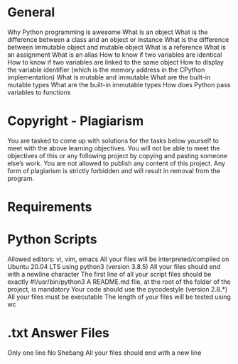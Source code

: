 # General
Why Python programming is awesome
What is an object
What is the difference between a class and an object or instance
What is the difference between immutable object and mutable object
What is a reference
What is an assignment
What is an alias
How to know if two variables are identical
How to know if two variables are linked to the same object
How to display the variable identifier (which is the memory address in the CPython implementation)
What is mutable and immutable
What are the built-in mutable types
What are the built-in immutable types
How does Python pass variables to functions
# Copyright - Plagiarism
You are tasked to come up with solutions for the tasks below yourself to meet with the above learning objectives.
You will not be able to meet the objectives of this or any following project by copying and pasting someone else’s work.
You are not allowed to publish any content of this project.
Any form of plagiarism is strictly forbidden and will result in removal from the program.
# Requirements
# Python Scripts
Allowed editors: vi, vim, emacs
All your files will be interpreted/compiled on Ubuntu 20.04 LTS using python3 (version 3.8.5)
All your files should end with a newline character
The first line of all your script files should be exactly #!/usr/bin/python3
A README.md file, at the root of the folder of the project, is mandatory
Your code should use the pycodestyle (version 2.8.*)
All your files must be executable
The length of your files will be tested using wc
# .txt Answer Files
Only one line
No Shebang
All your files should end with a new line